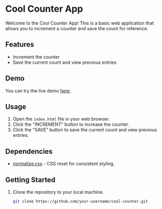 # Cool Counter App

Welcome to the Cool Counter App! This is a basic web application that allows you to increment a counter and save the count for reference.

## Features

- Increment the counter
- Save the current count and view previous entries

## Demo

You can try the live demo [here](https://dominik2256.github.io/counter/).

## Usage

1. Open the `index.html` file in your web browser.
2. Click the "INCREMENT" button to increase the counter.
3. Click the "SAVE" button to save the current count and view previous entries.

## Dependencies

- [normalize.css](https://cdnjs.cloudflare.com/ajax/libs/normalize/8.0.1/normalize.css) - CSS reset for consistent styling.

## Getting Started

1. Clone the repository to your local machine.
   ```bash
   git clone https://github.com/your-username/cool-counter.git
